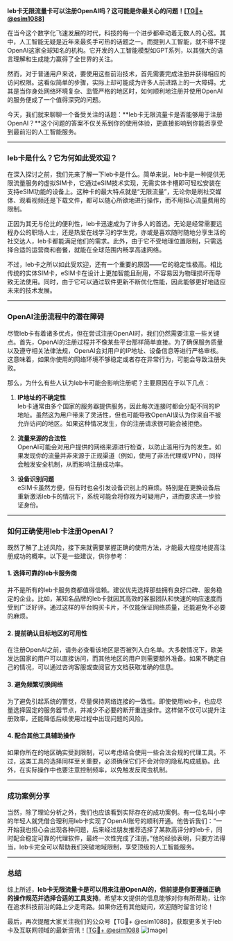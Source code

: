 **leb卡无限流量卡可以注册OpenAI吗？这可能是你最关心的问题！[[TG💪+ @esim1088](https://t.me/s/esim1088)]**

在当今这个数字化飞速发展的时代，科技的每一个进步都牵动着无数人的心弦。其中，人工智能无疑是近年来最炙手可热的话题之一。而提到人工智能，就不得不提OpenAI这家全球知名的机构。它开发的人工智能模型如GPT系列，以其强大的语言理解和生成能力赢得了全世界的关注。

然而，对于普通用户来说，要使用这些前沿技术，首先需要完成注册并获得相应的访问权限。这看似简单的步骤，实际上却可能成为许多人前进路上的一大障碍。尤其是当你身处网络环境复杂、监管严格的地区时，如何顺利地注册并使用OpenAI的服务便成了一个值得深究的问题。

今天，我们就来聊聊一个备受关注的话题：**leb卡无限流量卡是否能够用于注册OpenAI？**这个问题的答案不仅关系到你的使用体验，更直接影响到你能否享受到最前沿的人工智能服务。

---

### leb卡是什么？它为何如此受欢迎？

在深入探讨之前，我们先来了解一下leb卡是什么。简单来说，leb卡是一种提供无限流量服务的虚拟SIM卡，它通过eSIM技术实现，无需实体卡槽即可轻松安装在支持eSIM功能的设备上。这种卡的最大特点就是“无限流量”，无论你是刷社交媒体、观看视频还是下载文件，都可以随心所欲地进行操作，而不用担心流量费用的限制。

正因为其无与伦比的便利性，leb卡迅速成为了许多人的首选。无论是经常需要远程办公的职场人士，还是热爱在线学习的学生党，亦或是喜欢随时随地分享生活的社交达人，leb卡都能满足他们的需求。此外，由于它不受地理位置限制，只需选择合适的运营商和套餐，就能在全球范围内畅享高速网络。

不过，leb卡之所以如此受欢迎，还有一个重要的原因——它的稳定性极高。相比传统的实体SIM卡，eSIM卡在设计上更加智能且耐用，不容易因为物理损坏而导致无法使用。同时，由于它可以通过软件更新不断优化性能，因此能够更好地适应未来的技术发展。

---

### OpenAI注册流程中的潜在障碍

尽管leb卡有着诸多优点，但在尝试注册OpenAI时，我们仍然需要注意一些关键点。首先，OpenAI的注册过程并不像某些平台那样简单直接。为了确保服务质量以及遵守相关法律法规，OpenAI会对用户的IP地址、设备信息等进行严格审核。这意味着，如果你使用的网络环境不够稳定或者存在异常行为，可能会导致注册失败。

那么，为什么有些人认为leb卡可能会影响注册呢？主要原因在于以下几点：

1. **IP地址的不确定性**  
   leb卡通常由多个国家的服务器提供服务，因此每次连接时都会分配不同的IP地址。虽然这为用户带来了灵活性，但也可能导致OpenAI误认为你来自不被允许访问的地区。如果这种情况发生，你的注册请求很可能会被拒绝。

2. **流量来源的合法性**  
   OpenAI可能会对用户提供的网络来源进行检查，以防止滥用行为的发生。如果发现你的流量并非来源于正规渠道（例如，使用了非法代理或VPN），同样会触发安全机制，从而影响注册成功率。

3. **设备识别问题**  
   eSIM卡虽然方便，但有时也会引发设备识别上的麻烦。特别是在更换设备后重新激活leb卡的情况下，系统可能会将你视为可疑用户，进而要求进一步验证身份。

---

### 如何正确使用leb卡注册OpenAI？

既然了解了上述风险，接下来就需要掌握正确的使用方法，才能最大程度地提高注册成功的概率。以下是一些建议，供你参考：

#### 1. 选择可靠的leb卡服务商
并不是所有的leb卡服务商都值得信赖。建议优先选择那些拥有良好口碑、服务稳定的企业。比如，某知名品牌的leb卡就因其高效的客服团队和快速的响应速度而受到广泛好评。通过这样的平台购买卡片，不仅能保证网络质量，还能避免不必要的麻烦。

#### 2. 提前确认目标地区的可用性
在注册OpenAI之前，请务必查看该地区是否被列入白名单。大多数情况下，欧美发达国家的用户可以直接访问，而其他地区的用户则需要额外准备。如果不确定自己的情况，可以通过咨询客服或查阅官方文档获取准确的信息。

#### 3. 避免频繁切换网络
为了避免引起系统的警觉，尽量保持网络连接的一致性。即使使用leb卡，也应尽量选择固定的服务器节点，并减少不必要的断开重连操作。这样做不仅可以提升注册效率，还能降低后续使用过程中出现问题的风险。

#### 4. 配合其他工具辅助操作
如果你所在的地区确实受到限制，可以考虑结合使用一些合法合规的代理工具。不过，这类工具的选择同样至关重要，必须确保它们不会对你的隐私构成威胁。此外，在实际操作中也要注意控制频率，以免触发反爬虫机制。

---

### 成功案例分享

当然，除了理论分析之外，我们也应该看到实际存在的成功案例。有一位名叫小李的年轻人就凭借合理利用leb卡实现了OpenAI账号的顺利开通。他告诉我们：“一开始我也担心会出现各种问题，后来经过朋友推荐选择了某款高评分的leb卡，同时配合稳定可靠的代理软件，最终一次性完成了注册。”他的经验表明，只要方法得当，leb卡完全可以帮助我们突破地域限制，享受顶级的人工智能服务。

---

### 总结

综上所述，**leb卡无限流量卡是可以用来注册OpenAI的，但前提是你要遵循正确的操作规范并选择合适的工具支持**。希望本文提供的信息能够对你有所帮助，让你在追求科技前沿的路上少走弯路。如果你还有其他疑问，欢迎随时留言讨论！

最后，再次提醒大家关注我们的公众号【TG💪+ @esim1088】，获取更多关于leb卡及互联网领域的最新资讯！[[TG💪+ @esim1088](https://t.me/s/esim1088) ![Image](https://i.postimg.cc/4NQfJmqS/Snipaste-2025-05-13-00-14-12.png)]